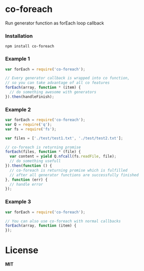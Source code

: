 co-foreach
==========

Run generator function as forEach loop callback

### Installation

```
npm install co-foreach
```

### Example 1
```Javascript
var forEach = require('co-foreach');

// Every generator callback is wrapped into co function,
// so you can take advantage of all co features
forEach(array, function * (item) {
  // do something awesome with generators
}).then(handleFinish);
```

### Example 2

```Javascript
var forEach = require('co-foreach');
var Q = require('q');
var fs = require('fs');

var files = ['./test/test1.txt', './test/test2.txt'];

// co-foreach is returning promise 
forEach(files, function * (file) {
  var content = yield Q.nfcall(fs.readFile, file);
  // do something usefull
}).then(function () {
  // co-foreach is returning promise which is fulfilled
  // after all generator functions are successfully finished
}, function (err) {
  // handle error
});
```

### Example 3

```Javascript
var forEach = require('co-foreach');

// You can also use co-foreach with normal callbacks
forEach(array, function (item) {
});
```

# License
**MIT**
